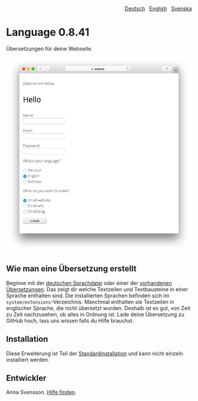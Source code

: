 <p align="right"><a href="README-de.md">Deutsch</a> &nbsp; <a href="README.md">English</a> &nbsp; <a href="README-sv.md">Svenska</a></p>

# Language 0.8.41

Übersetzungen für deine Webseite.

<p align="center"><img src="language-screenshot.png?raw=true" alt="Bildschirmfoto"></p>

## Wie man eine Übersetzung erstellt 

Beginne mit der [deutschen Sprachdatei](https://github.com/annaesvensson/yellow-language/blob/main/translations/german/german.php) oder einer der [vorhandenen Übersetzungen](https://github.com/annaesvensson/yellow-language/tree/main/translations). Das zeigt dir welche Textzeilen und Textbausteine in einer Sprache enthalten sind. Die installierten Sprachen befinden sich im `system/extensions`-Verzeichnis. Manchmal enthalten sie Textzeilen in englischer Sprache, die nicht übersetzt wurden. Deshalb ist es gut, von Zeit zu Zeit nachzusehen, ob alles in Ordnung ist. Lade deine Übersetzung zu GitHub hoch, lass uns wissen falls du Hilfe brauchst.

## Installation

Diese Erweiterung ist Teil der [Standardinstallation](https://github.com/datenstrom/yellow) und kann nicht einzeln installiert werden.

## Entwickler

Anna Svensson. [Hilfe finden](https://datenstrom.se/de/yellow/help/).
